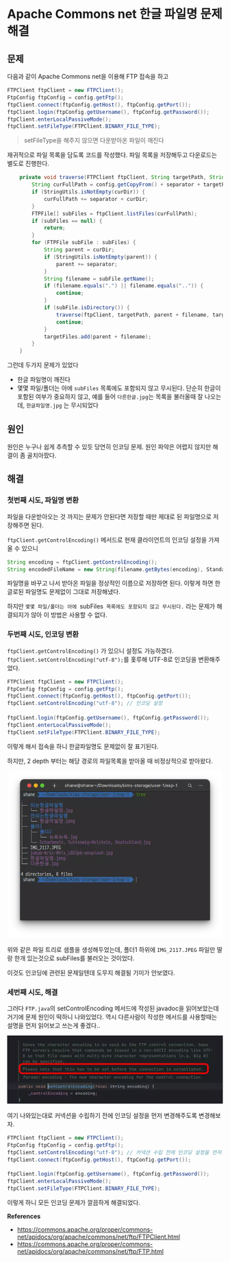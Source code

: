 # Apache Commons net 한글 파일명 문제 해결

## 문제

다음과 같이 Apache Commons net을 이용해 FTP 접속을 하고

```java
FTPClient ftpClient = new FTPClient();
FtpConfig ftpConfig = config.getFtp();
ftpClient.connect(ftpConfig.getHost(), ftpConfig.getPort());
ftpClient.login(ftpConfig.getUsername(), ftpConfig.getPassword());
ftpClient.enterLocalPassiveMode();
ftpClient.setFileType(FTPClient.BINARY_FILE_TYPE);
```

> setFileType을 해주지 않으면 다운받아온 파일이 깨진다

재귀적으로 파일 목록을 담도록 코드를 작성했다. 파일 목록을 저장해두고 다운로드는 별도로 진행한다.

```java
    private void traverse(FTPClient ftpClient, String targetPath, String curDir, List<String> targetFiles) throws IOException {
        String curFullPath = config.getCopyFrom() + separator + targetPath;
        if (StringUtils.isNotEmpty(curDir)) {
            curFullPath += separator + curDir;
        }
        FTPFile[] subFiles = ftpClient.listFiles(curFullPath);
        if (subFiles == null) {
            return;
        }
        for (FTPFile subFile : subFiles) {
            String parent = curDir;
            if (StringUtils.isNotEmpty(parent)) {
                parent += separator;
            }
            String filename = subFile.getName();
            if (filename.equals(".") || filename.equals("..")) {
                continue;
            }
            if (subFile.isDirectory()) {
                traverse(ftpClient, targetPath, parent + filename, targetFiles);
                continue;
            }
            targetFiles.add(parent + filename);
        }
    }
```

그런데 두가지 문제가 있었다

- 한글 파일명이 깨진다
- 몇몇 파일/폴더는 아에 `subFiles` 목록에도 포함되지 않고 무시된다. 단순히 한글이 포함된 여부가 중요하지 않고, 예를 들어 `다른한글.jpg`는 목록을 불러올때 잘 나오는데, `한글파일명.jpg` 는 무시되었다

## 원인

원인은 누구나 쉽게 추측할 수 있듯 당연히 인코딩 문제. 원인 파악은 어렵지 않지만 해결이 좀 골치아팠다.

## 해결

### 첫번째 시도, 파일명 변환

파일을 다운받아오는 것 까지는 문제가 안된다면 저장할 때만 제대로 된 파일명으로 저장해주면 된다.

`ftpClient.getControlEncoding()` 메서드로 현재 클라이언트의 인코딩 설정을 가져올 수 있으니

```java
String encoding = ftpClient.getControlEncoding();
String encodedFileName = new String(filename.getBytes(encoding), StandardCharsets.UTF_8);
```

파일명을 바꾸고 나서 받아온 파일을 정상적인 이름으로 저장하면 된다. 이렇게 하면 한글로된 파일명도 문제없이 그대로 저장해냈다.

하지만 `몇몇 파일/폴더는 아에 `subFiles` 목록에도 포함되지 않고 무시된다.` 라는 문제가 해결되지가 않아 이 방법은 사용할 수 없다.

### 두번째 시도, 인코딩 변환

`ftpClient.getControlEncoding()` 가 있으니 설정도 가능하겠다. `ftpClient.setControlEncoding("utf-8");`를 홏루해 UTF-8로 인코딩을 변환해주었다.

```java
FTPClient ftpClient = new FTPClient();
FtpConfig ftpConfig = config.getFtp();
ftpClient.connect(ftpConfig.getHost(), ftpConfig.getPort());
ftpClient.setControlEncoding("utf-8"); // 인코딩 설정
    
ftpClient.login(ftpConfig.getUsername(), ftpConfig.getPassword());
ftpClient.enterLocalPassiveMode();
ftpClient.setFileType(FTPClient.BINARY_FILE_TYPE);
```

이렇게 해서 접속을 하니 한글파일명도 문제없이 잘 표기된다.

하지만, 2 depth 부터는 해당 경로의 파일목록을 받아올 때 비정상적으로 받아왔다. 

![image-20240110133654848](https://raw.githubusercontent.com/ShanePark/mdblog/main/devlife/todayError/2024/apache-net-ftp-encode.assets/1.webp)

위와 같은 파일 트리로 샘플을 생성해두었는데, 폴더1 하위에 `IMG_2117.JPEG` 파일만 딸랑 한개 있는것으로 subFiles를 불러오는 것이었다. 

이것도 인코딩에 관련된 문제일텐데 도무지 해결될 기미가 안보였다.

### 세번째 시도, 해결

그러다 `FTP.java`의 setControlEncoding 메서드에 작성된 javadoc을 읽어보았는데 거기에 문제 원인이 떡하니 나와있었다. 역시 다른사람이 작성한 메서드를 사용할때는 설명을 먼저 읽어보고 쓰는게 좋겠다..

![image-20240110134020333](https://raw.githubusercontent.com/ShanePark/mdblog/main/devlife/todayError/2024/apache-net-ftp-encode.assets/2.webp)

여기 나와있는대로 커넥션을 수립하기 전에 인코딩 설정을 먼저 변경해주도록 변경해보자.

```java
FTPClient ftpClient = new FTPClient();
FtpConfig ftpConfig = config.getFtp();
ftpClient.setControlEncoding("utf-8"); // 커넥션 수립 전에 인코딩 설정을 먼저 해준다.
ftpClient.connect(ftpConfig.getHost(), ftpConfig.getPort());

ftpClient.login(ftpConfig.getUsername(), ftpConfig.getPassword());
ftpClient.enterLocalPassiveMode();
ftpClient.setFileType(FTPClient.BINARY_FILE_TYPE);
```

이렇게 하니 모든 인코딩 문제가 깔끔하게 해결되었다.

**References**

- https://commons.apache.org/proper/commons-net/apidocs/org/apache/commons/net/ftp/FTPClient.html
- https://commons.apache.org/proper/commons-net/apidocs/org/apache/commons/net/ftp/FTP.html
